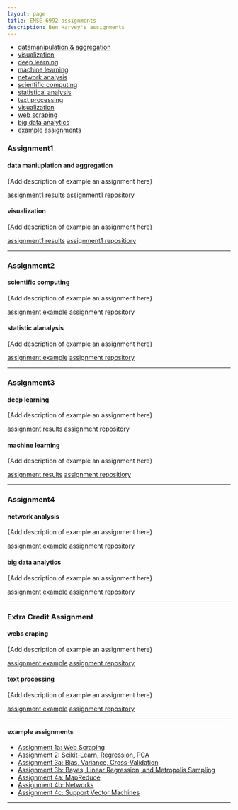 ```yaml
---
layout: page
title: EMSE 6992 assignments
description: Ben Harvey's assignments
---
```



<div class="navbar">
    <div class="navbar-inner">
        <ul class="nav">
            <li><a href="#datamanipulationandaggregation">datamanipulation & aggregation</a></li>
            <li><a href="#visualization">visualization</a></li>
            <li><a href="#deeplearning">deep learning</a></li>
            <li><a href="#machinelearning">machine learning</a></li>
            <li><a href="#networkanalysis">network analysis</a></li>
            <li><a href="#scientificcomputing">scientific computing</a></li>
            <li><a href="#statisticalanalysis">statistical analysis</a></li>
            <li><a href="#textprocessing">text processing</a></li>
            <li><a href="#visualization">visualization</a></li>
            <li><a href="#webscraping">web scraping</a></li>
            <li><a href="#bigdataanalytics">big data analytics</a></li>
            <li><a href="#exampleassignments">example assignments</a></li>
        </ul>
    </div>
</div>


### Assignment1
#### <a name="datamanipulationandaggregation"></a>data maniuplation and aggregation
{Add description of example an assignment here}

[assignment1 results](http://groups.google.com/group/Rqtl-disc)
[assignment1 repository](http://groups.google.com/group/Rqtl-disc)


#### <a name="visualization"></a>visualization
{Add description of example an assignment here}

[assignment1 results](http://groups.google.com/group/Rqtl-disc)
[assignment1 repositiory](http://groups.google.com/group/Rqtl-disc)

---


### Assignment2
#### <a name="scientificcomputing"></a>scientific computing
{Add description of example an assignment here}

[assignment example](http://groups.google.com/group/Rqtl-disc)
[assignment repository](http://groups.google.com/group/Rqtl-disc)


#### <a name="statisticalanalysis"></a>statistic alanalysis
{Add description of example an assignment here}

[assignment example](http://groups.google.com/group/Rqtl-disc)
[assignment repository](http://groups.google.com/group/Rqtl-disc)

---


### Assignment3
#### <a name="deeplearning"></a>deep learning
{Add description of example an assignment here}

[assignment results](http://groups.google.com/group/Rqtl-disc)
[assignment repository](http://groups.google.com/group/Rqtl-disc)


#### <a name="machinelearning"></a>machine learning
{Add description of example an assignment here}

[assignment results](http://groups.google.com/group/Rqtl-disc)
[assignment repositiory](http://groups.google.com/group/Rqtl-disc)

---


### Assignment4
#### <a name="networkanalysis"></a>network analysis
{Add description of example an assignment here}

[assignment example](http://groups.google.com/group/Rqtl-disc)
[assignment repository](http://groups.google.com/group/Rqtl-disc)

#### <a name="bigdataanalytics"></a>big data analytics
{Add description of example an assignment here}

[assignment example](http://groups.google.com/group/Rqtl-disc)
[assignment repository](http://groups.google.com/group/Rqtl-disc)

---

### Extra Credit Assignment
#### <a name="webscraping"></a>webs craping
{Add description of example an assignment here}

[assignment example](http://groups.google.com/group/Rqtl-disc)
[assignment repository](http://groups.google.com/group/Rqtl-disc)


#### <a name="textprocessing"></a>text processing
{Add description of example an assignment here}

[assignment example](http://groups.google.com/group/Rqtl-disc)
[assignment repository](http://groups.google.com/group/Rqtl-disc)

---


#### <a name="exampleassignments"></a>example assignments

* [Assignment 1a: Web Scraping](https://github.com/cs109/content/tree/master/labs/lab2)
* [Assignment 2: Scikit-Learn, Regression, PCA](http://nbviewer.ipython.org/urls/raw.github.com/cs109/content/master/labs/lab4/Lab4full.ipynb)
* [Assignment 3a: Bias, Variance, Cross-Validation](http://nbviewer.ipython.org/urls/raw.github.com/cs109/content/master/labs/lab5/Lab5.ipynb)
* [Assignment 3b: Bayes, Linear Regression, and Metropolis Sampling](http://nbviewer.ipython.org/urls/raw.github.com/cs109/content/master/labs/lab6/BayesLinear.ipynb)
* [Assignment 4a: MapReduce](http://nbviewer.ipython.org/urls/raw.github.com/cs109/content/master/labs/lab8/lab8_mapreduce.ipynb)
* [Assignment 4b: Networks](http://nbviewer.ipython.org/urls/raw.github.com/cs109/content/master/labs/lab9/lab_9.ipynb)
* [Assignment 4c: Support Vector Machines](http://nbviewer.ipython.org/urls/raw.github.com/cs109/content/master/labs/lab10/Lab_10.ipynb)

---
